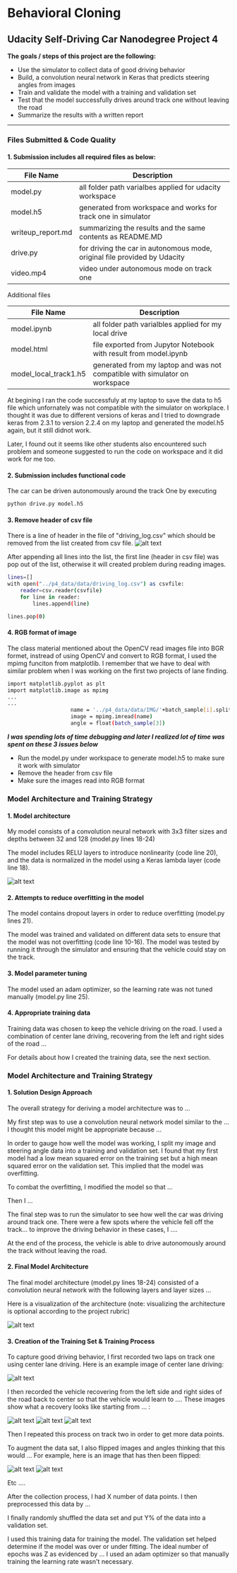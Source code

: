 #  **Behavioral Cloning** 

## Udacity Self-Driving Car Nanodegree Project 4



**The goals / steps of this project are the following:**

* Use the simulator to collect data of good driving behavior
* Build, a convolution neural network in Keras that predicts steering angles from images
* Train and validate the model with a training and validation set
* Test that the model successfully drives around track one without leaving the road
* Summarize the results with a written report


[//]: # (Image References)

[image1]: ./examples/placeholder.png "Model Visualization"
[image2]: ./examples/placeholder.png "Grayscaling"
[image3]: ./examples/placeholder_small.png "Recovery Image"
[image4]: ./examples/placeholder_small.png "Recovery Image"
[image5]: ./examples/placeholder_small.png "Recovery Image"
[image6]: ./examples/placeholder_small.png "Normal Image"
[image7]: ./examples/placeholder_small.png "Flipped Image"
[image10]: ./examples/csv_header.png "csv header Image"
[image11]: ./examples/Nvidia_CNN.png "CNN"

---
### Files Submitted & Code Quality

#### 1. Submission includes all required files as below:

File Name | Description
----------|-----------
model.py |all folder path varialbes applied for udacity workspace
model.h5 |              generated from workspace and works for track one in simulator
writeup_report.md |      summarizing the results and the same contents as README.MD
drive.py        |       for driving the car in autonomous mode, original file provided by Udacity
video.mp4 |  video under autonomous mode on track one

Additional files

File Name | Description
----------|-----------
model.ipynb | all folder path varialbles applied for my local drive
model.html |  file exported from Jupytor Notebook with result from model.ipynb 
model_local_track1.h5 | generated from my laptop and was not compatible with simulator on workspace

At begining I ran the code successfuly at my laptop to save the data to h5 file which unfornately was not compatible with the simulator on workplace. I thought it was due to different versions of keras and I tried to downgrade keras from 2.3.1 to version 2.2.4 on my laptop and generated the model.h5 again, but it still didnot work. 

Later, I found out it seems like other students also encountered such problem and someone suggested to run the code on workspace and it did work for me too.

#### 2. Submission includes functional code

The car can be driven autonomously around the track One by executing 
```sh
python drive.py model.h5
```

#### 3. Remove header of csv file

There is a line of header in the file of "driving_log.csv" which should be removed from the list created from csv file.
![alt text][image10]

After appending all lines into the list, the first line (header in csv file) was pop out of the list, otherwise it will created problem during reading images.

```sh
lines=[]
with open("../p4_data/data/driving_log.csv") as csvfile:
    reader=csv.reader(csvfile)
    for line in reader:
        lines.append(line)

lines.pop(0)
```

#### 4. RGB format of image

The class material mentioned about the OpenCV read images file into BGR formet, instread of using OpenCV and convert to RGB format, I used the mpimg funciton from matplotlib.  I remember that we have to deal with similar problem when I was working on the first two projects of lane finding. 

```sh
import matplotlib.pyplot as plt
import matplotlib.image as mpimg
...
...
                    name = '../p4_data/data/IMG/'+batch_sample[i].split('/')[-1]
                    image = mpimg.imread(name)
                    angle = float(batch_sample[3])
```




**_I was spending lots of time debugging and later I realized lot of time was spent on these 3 issues below_**

* Run the model.py under workspace to generate model.h5 to make sure it work with simulator
* Remove the header from csv file 
* Make sure the images read into RGB format


### Model Architecture and Training Strategy

#### 1. Model architecture 

My model consists of a convolution neural network with 3x3 filter sizes and depths between 32 and 128 (model.py lines 18-24) 

The model includes RELU layers to introduce nonlinearity (code line 20), and the data is normalized in the model using a Keras lambda layer (code line 18). 

![alt text][image11]



#### 2. Attempts to reduce overfitting in the model

The model contains dropout layers in order to reduce overfitting (model.py lines 21). 

The model was trained and validated on different data sets to ensure that the model was not overfitting (code line 10-16). The model was tested by running it through the simulator and ensuring that the vehicle could stay on the track.

#### 3. Model parameter tuning

The model used an adam optimizer, so the learning rate was not tuned manually (model.py line 25).

#### 4. Appropriate training data

Training data was chosen to keep the vehicle driving on the road. I used a combination of center lane driving, recovering from the left and right sides of the road ... 

For details about how I created the training data, see the next section. 

### Model Architecture and Training Strategy

#### 1. Solution Design Approach

The overall strategy for deriving a model architecture was to ...

My first step was to use a convolution neural network model similar to the ... I thought this model might be appropriate because ...

In order to gauge how well the model was working, I split my image and steering angle data into a training and validation set. I found that my first model had a low mean squared error on the training set but a high mean squared error on the validation set. This implied that the model was overfitting. 

To combat the overfitting, I modified the model so that ...

Then I ... 

The final step was to run the simulator to see how well the car was driving around track one. There were a few spots where the vehicle fell off the track... to improve the driving behavior in these cases, I ....

At the end of the process, the vehicle is able to drive autonomously around the track without leaving the road.

#### 2. Final Model Architecture

The final model architecture (model.py lines 18-24) consisted of a convolution neural network with the following layers and layer sizes ...

Here is a visualization of the architecture (note: visualizing the architecture is optional according to the project rubric)

![alt text][image1]

#### 3. Creation of the Training Set & Training Process

To capture good driving behavior, I first recorded two laps on track one using center lane driving. Here is an example image of center lane driving:

![alt text][image2]

I then recorded the vehicle recovering from the left side and right sides of the road back to center so that the vehicle would learn to .... These images show what a recovery looks like starting from ... :

![alt text][image3]
![alt text][image4]
![alt text][image5]

Then I repeated this process on track two in order to get more data points.

To augment the data sat, I also flipped images and angles thinking that this would ... For example, here is an image that has then been flipped:

![alt text][image6]
![alt text][image7]

Etc ....

After the collection process, I had X number of data points. I then preprocessed this data by ...


I finally randomly shuffled the data set and put Y% of the data into a validation set. 

I used this training data for training the model. The validation set helped determine if the model was over or under fitting. The ideal number of epochs was Z as evidenced by ... I used an adam optimizer so that manually training the learning rate wasn't necessary.
